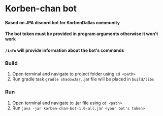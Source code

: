 # Korben-chan bot
#### Based on JPA discord bot for KorbenDallas community
#### The bot token must be provided in program arguments otherwise it won't work
#### ``/info`` will provide information about the bot's commands

### Build
1. Open terminal and navigate to project folder using ``cd <path>``
2. Run gradle task ``gradle shadowJar``, .jar file will be placed in ``build/libs``

### Run
1. Open terminal and navigate to .jar file using ``cd <path>``
2. Run ``java -jar korben-chan-bot-1.0-all.jar <your bot's token>``